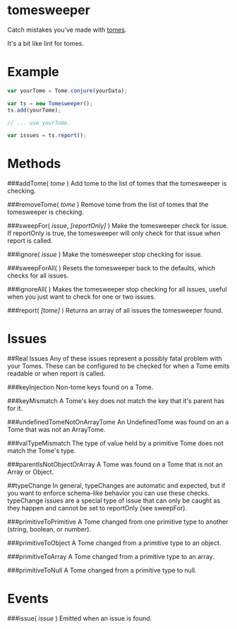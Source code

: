 tomesweeper
===========

Catch mistakes you've made with [tomes](https://github.com/bjornstar/tomes).

It's a bit like lint for tomes.

Example
=======
```javascript
var yourTome = Tome.conjure(yourData);

var ts = new Tomesweeper();
ts.add(yourTome);

// ... use yourTome.

var issues = ts.report();
```

Methods
=======

###addTome( *tome* )
Add tome to the list of tomes that the tomesweeper is checking.

###removeTome( *tome* )
Remove tome from the list of tomes that the tomesweeper is checking.

###sweepFor( *issue*, *[reportOnly]* )
Make the tomesweeper check for issue. If reportOnly is true, the tomesweeper will only check for that issue when report is called.

###ignore( *issue* )
Make the tomesweeper stop checking for issue.

###sweepForAll( )
Resets the tomesweeper back to the defaults, which checks for all issues.

###ignoreAll( )
Makes the tomesweeper stop checking for all issues, useful when you just want to check for one or two issues.

###report( *[tome]* )
Returns an array of all issues the tomesweeper found.

Issues
======

##Real Issues
Any of these issues represent a possibly fatal problem with your Tomes. These can be configured to be checked for when a Tome emits readable or when report is called.

###keyInjection
Non-tome keys found on a Tome.

###keyMismatch
A Tome's key does not match the key that it's parent has for it.

###undefinedTomeNotOnArrayTome
An UndefinedTome was found on an a Tome that was not an ArrayTome.

###valTypeMismatch
The type of value held by a primitive Tome does not match the Tome's type.

###parentIsNotObjectOrArray
A Tome was found on a Tome that is not an Array or Object.

##typeChange
In general, typeChanges are automatic and expected, but if you want to enforce schema-like behavior you can use these checks. typeChange issues are a special type of issue that can only be caught as they happen and cannot be set to reportOnly (see sweepFor).

###primitiveToPrimitive
A Tome changed from one primitive type to another (string, boolean, or number).

###primitiveToObject
A Tome changed from a primitive type to an object.

###primitiveToArray
A Tome changed from a primitive type to an array.

###primitiveToNull
A Tome changed from a primitive type to null.

Events
======

###issue( *issue* )
Emitted when an issue is found.
